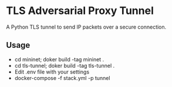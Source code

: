 # TLS Adversarial Proxy Tunnel

A Python TLS tunnel to send IP packets over a secure connection.

## Usage

- cd mininet; doker build -tag mininet .
- cd tls-tunnel; doker build -tag tls-tunnel .
- Edit .env file with your settings
- docker-compose -f stack.yml -p tunnel 
